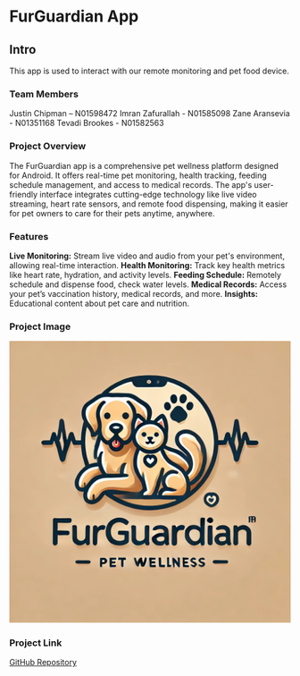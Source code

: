 # FurGuardian App

## Intro
This app is used to interact with our remote monitoring and pet food device. 

### Team Members
Justin Chipman – N01598472
Imran Zafurallah - N01585098
Zane Aransevia - N01351168
Tevadi Brookes - N01582563

### Project Overview
The FurGuardian app is a comprehensive pet wellness platform designed for Android. 
It offers real-time pet monitoring, health tracking, feeding schedule management, and access to medical records. 
The app's user-friendly interface integrates cutting-edge technology like live video streaming, heart rate sensors, 
and remote food dispensing, making it easier for pet owners to care for their pets anytime, anywhere.

### Features
**Live Monitoring:** Stream live video and audio from your pet's environment, allowing real-time interaction.
**Health Monitoring:** Track key health metrics like heart rate, hydration, and activity levels.
**Feeding Schedule:** Remotely schedule and dispense food, check water levels.
**Medical Records:** Access your pet’s vaccination history, medical records, and more.
**Insights:** Educational content about pet care and nutrition.

### Project Image
![FurGuardian Logo](images/Furguardian.jpg)

### Project Link
[GitHub Repository](https://github.com/Chipman8472/FurGuardian.git)
